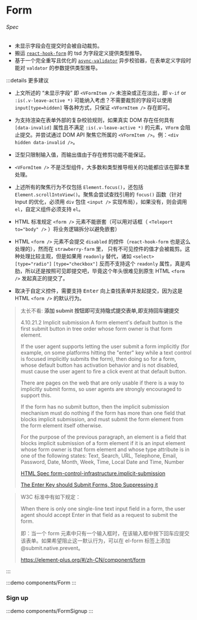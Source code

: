 # Form

###### Spec

- 未显示字段会在提交时会被自动裁剪。
- 搬运 [`react-hook-form`](https://www.npmjs.com/package/react-hook-form) 的 tsd 为字段定义提供类型推导。
- 基于一个完全重写且优化的 [`async-validator`](https://github.com/yiminghe/async-validator) 异步校验器，在表单定义字段时能对 `valdator` 的参数提供类型推导。

:::details 更多建议

- 上文所述的 “未显示字段” 即 `<VFormItem />` 未渲染或正在淡出，即 `v-if` or `:is(.v-leave-active *)` 可能纳入考虑？不需要裁剪的字段可以使用 `input[type=hidden]` 等各种方式，只保证 `<VFormItem />` 存在即可。
- 为支持渲染在表单外部的复杂校验规则，如果真实 DOM 存在任何具有 `[data-invalid]` 属性且不满足 `:is(.v-leave-active *)` 的元素，`VForm` 会阻止提交。并尝试通过 DOM API 聚焦它所属的 `<VFormItem />`。例：`<div hidden data-invalid />`。
- 泛型只限制输入值，而输出值由于存在修剪功能不能保证。
- `<VFormItem />` 不是泛型组件，大多数和类型推导相关的功能都应该在脚本里处理。
- 上述所有的聚焦行为不仅包括 `Element.focus()`，还包括 `Element.scrollIntoView()`。聚焦会尝试查找引用的 `focus()` 函数（针对 Input 的优化，必须用 `div` 包住 `<input />` 实现布局），如果没有，则会调用 `el`，自定义组件必须支持 `el`。
- HTML 标准规定 `<form />` 元素不能嵌套（可以用对话框（ `<Teleport to="body" />` ）将业务逻辑拆分以避免嵌套）
- HTML `<form />` 元素不会提交 `disabled` 的控件（`react-hook-form` 也是这么处理的），然而在 `strawberry-farm` 里， 只有不可见控件的值才会被裁剪。这种处理比较主观，但是如果用 `readonly` 替代，诸如 `<select>` `[type="radio"]` `[type="checkbox"]` 反而不支持这个 `readonly` 属性，真是鸡肋，所以还是按照可见即提交吧，毕竟这个年头很难见到原生 HTML `<form />` 发起真正的提交了。

- 取决于自定义控件，需要支持 <kbd>Enter</kbd> 向上查找表单并发起提交，因为这是 HTML `<form />` 的默认行为。

> 太长不看: **添加 submit 按钮即可支持隐式提交表单,即支持回车键提交**
>
> 4.10.21.2 Implicit submission
> A form element's default button is the first submit button in tree order whose form owner is that form element.
>
> If the user agent supports letting the user submit a form implicitly (for example, on some platforms hitting the "enter" key while a text control is focused implicitly submits the form), then doing so for a form, whose default button has activation behavior and is not disabled, must cause the user agent to fire a click event at that default button.
>
> There are pages on the web that are only usable if there is a way to implicitly submit forms, so user agents are strongly encouraged to support this.
>
> If the form has no submit button, then the implicit submission mechanism must do nothing if the form has more than one field that blocks implicit submission, and must submit the form element from the form element itself otherwise.
>
> For the purpose of the previous paragraph, an element is a field that blocks implicit submission of a form element if it is an input element whose form owner is that form element and whose type attribute is in one of the following states: Text, Search, URL, Telephone, Email, Password, Date, Month, Week, Time, Local Date and Time, Number
>
> [HTML Spec form-control-infrastructure.implicit-submission](https://html.spec.whatwg.org/multipage/form-control-infrastructure.html#implicit-submission)
>
> [The Enter Key should Submit Forms, Stop Suppressing it](https://www.tjvantoll.com/2013/01/01/enter-should-submit-forms-stop-messing-with-that/)

> W3C 标准中有如下规定：
>
> When there is only one single-line text input field in a form, the user agent should accept Enter in that field as a request to submit the form.
>
> 即：当一个 form 元素中只有一个输入框时，在该输入框中按下回车应提交该表单。如果希望阻止这一默认行为，可以在 el-form 标签上添加 @submit.native.prevent。
>
> https://element-plus.org/#/zh-CN/component/form

:::

:::demo components/Form
:::

### Sign up

:::demo components/FormSignup
:::
